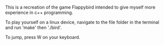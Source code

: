 This is a recreation of the game Flappybird intended to give myself more experience in c++ programming.

To play yourself on a linux device, navigate to the file folder in the terminal and run 'make' then './bird'.

To jump, press W on your keyboard.
